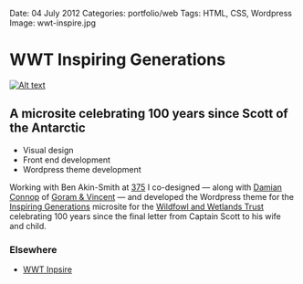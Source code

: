 Date: 04 July 2012
Categories: portfolio/web
Tags: HTML, CSS, Wordpress
Image: wwt-inspire.jpg

# WWT Inspiring Generations

[![Alt text](/attachments/wwt-inspire.jpg "WWT Inspiring Generations website front page")](http://inspire.wwt.org.uk/)

## A microsite celebrating 100 years since Scott of the Antarctic

<ul class="skills">
  <li>Visual design</li>
  <li>Front end development</li>
  <li>Wordpress theme development</li>
</ul>

Working with Ben Akin-Smith at [375](http://www.375.co.uk/) I co-designed &mdash; along with [Damian Connop](https://twitter.com/DamianConnop) of [Goram &amp; Vincent](http://goramandvincent.com/) &mdash; and developed the Wordpress theme for the [Inspiring Generations](http://inspire.wwt.org.uk/) microsite for the [Wildfowl and Wetlands Trust](wwt.org.uk) celebrating 100 years since the final letter from Captain Scott to his wife and child.

### Elsewhere

* [WWT Inpsire](http://inspire.wwt.org.uk/)